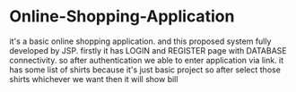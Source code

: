 # Online-Shopping-Application
it's a basic online shopping application. and this proposed system fully developed by JSP. firstly it has LOGIN and REGISTER page with DATABASE connectivity. so after authentication we able to enter application via link. it has some list of shirts because it's just basic project so after select those shirts whichever we want then it will show bill
